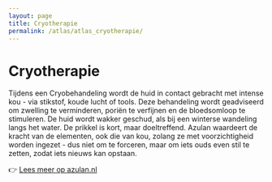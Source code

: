 ```yaml
---
layout: page
title: Cryotherapie
permalink: /atlas/atlas_cryotherapie/
---
```


# Cryotherapie

Tijdens een Cryobehandeling wordt de huid in contact gebracht met intense kou - via stikstof, koude lucht of tools. Deze behandeling wordt geadviseerd om zwelling te verminderen, poriën te verfijnen en de bloedsomloop te stimuleren. De huid wordt wakker geschud, als bij een winterse wandeling langs het water. De prikkel is kort, maar doeltreffend. Azulan waardeert de kracht van de elementen, ook die van kou, zolang ze met voorzichtigheid worden ingezet - dus niet om te forceren, maar om iets ouds even stil te zetten, zodat iets nieuws kan opstaan.

👉 [Lees meer op azulan.nl](https://azulan.nl/atlas/cryotherapie)